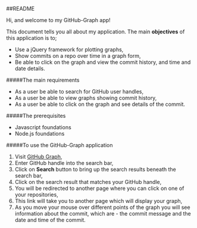 ##README

Hi, and welcome to my GitHub-Graph app!

This document tells you all about my application. The main **objectives** of this application is to; 

* Use a jQuery framework for plotting graphs,
* Show commits on a repo over time in a graph form,
* Be able to click on the graph and view the commit history, and time and date details.

#####The main requirements 
* As a user be able to search for GitHub user handles,
* As a user be able to view graphs showing commit history,
* As a user be able to click on the graph and see details of the commit. 

#####The prerequisites 
* Javascript foundations
* Node.js foundations

#####To use the GitHub-Graph application 
1. Visit [GitHub Graph](https://githubgraph.herokuapp.com/graph), 
2. Enter GitHub handle into the search bar,
3. Click on **Search** button to bring up the search results beneath the search bar,
4. Click on the search result that matches your GitHub handle,
5. You will be redirected to another page where you can click on one of your repositories,
6. This link will take you to another page which will display your graph, 
7. As you move your mouse over different points of the graph you will see information about the commit, which are - the commit message and the date and time of the commit. 

